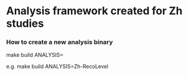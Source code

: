 # Analysis framework created for Zh studies


### How to create a new analysis binary
make build ANALYSIS=<AnalysisName>

e.g.
make build ANALYSIS=Zh-RecoLevel
